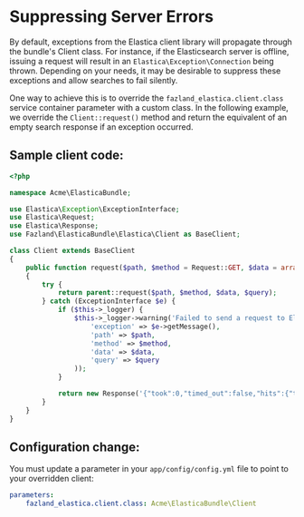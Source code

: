 Suppressing Server Errors
=========================

By default, exceptions from the Elastica client library will propagate through
the bundle's Client class. For instance, if the Elasticsearch server is offline,
issuing a request will result in an `Elastica\Exception\Connection` being thrown.
Depending on your needs, it may be desirable to suppress these exceptions and
allow searches to fail silently.

One way to achieve this is to override the `fazland_elastica.client.class` service
container parameter with a custom class. In the following example, we override
the `Client::request()` method and return the equivalent of an empty search
response if an exception occurred.

Sample client code:
-------------------

```php
<?php

namespace Acme\ElasticaBundle;

use Elastica\Exception\ExceptionInterface;
use Elastica\Request;
use Elastica\Response;
use Fazland\ElasticaBundle\Elastica\Client as BaseClient;

class Client extends BaseClient
{
    public function request($path, $method = Request::GET, $data = array(), array $query = array())
    {
        try {
            return parent::request($path, $method, $data, $query);
        } catch (ExceptionInterface $e) {
            if ($this->_logger) {
                $this->_logger->warning('Failed to send a request to ElasticSearch', array(
                    'exception' => $e->getMessage(),
                    'path' => $path,
                    'method' => $method,
                    'data' => $data,
                    'query' => $query
                ));
            }

            return new Response('{"took":0,"timed_out":false,"hits":{"total":0,"max_score":0,"hits":[]}}');
        }
    }
}
```

Configuration change:
---------------------

You must update a parameter in your `app/config/config.yml` file to point to your overridden client:

```yaml
parameters:
    fazland_elastica.client.class: Acme\ElasticaBundle\Client
```
